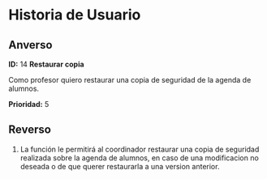 # Historia de Usuario

## Anverso

**ID:** 14 **Restaurar copia**

Como profesor quiero restaurar una copia de seguridad de la agenda de alumnos.

**Prioridad:** 5

## Reverso

1. La función le permitirá al coordinador restaurar una copia de seguridad realizada sobre la agenda de alumnos, en caso de una modificacion no deseada o de que querer restaurarla a una version anterior.
